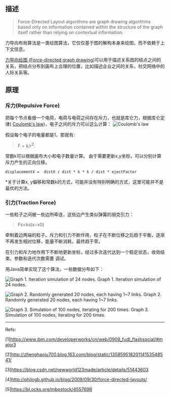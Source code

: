 ## 描述
>Force-Directed Layout algorithms are graph drawing algorithms based only on information contained within the structure of the graph itself rather than relying on contextual information.

力导向布局算法是一类绘图算法，它仅仅基于图的解构本身来绘图，而不依赖于上下文信息。

[力导向绘图 (Force-directed graph drawing)](https://en.wikipedia.org/wiki/Force-directed_graph_drawing)可以用于描述关系图的结点之间的关系，把结点分布到画布上合理的位置，比如描述企业之间的关系，社交网络中的人际关系等。

## 原理
### 斥力(Repulsive Force)
把每个节点看做一个电荷，电荷与电荷之间存在斥力，也就是库仑力，根据库仑定律( [Coulomb's law](https://en.wikipedia.org/wiki/Coulomb%27s_law "Coulomb's law"))，电子之间的斥力可以这么计算：
![Coulomb's law](https://upload-images.jianshu.io/upload_images/3326381-7357589396de7639.png?imageMogr2/auto-orient/strip%7CimageView2/2/w/1240)

假设每个电子的电量都是1，那就有:
>F = k/r<sup>2</sup>.

常数k可以根据画布大小和电子数量计算。
由于需要更新x,y坐标，可以分别计算斥力产生的正向位移。
```
displacementX =  distX / dist * k * k / dist * ejectFactor
```
*关于计算x, y偏移和常数k的方式，可能并没有特别明确的方式，这里可能并不是最优的方法。

### 引力(Traction Force)
一些粒子之间被一些边所牵连，这些边产生类似弹簧的胡克引力：
>Fs=ks(x−x0)

牵制着边两端的粒子。斥力和引力不断作用，粒子在不断位移之后趋于平衡，逐渐不再发生相对位移，能量不断消耗，最终趋于零。


在引力和斥力地作用下不断地更新坐标，经过多次迭代达到一个稳定状态，收敛结束。参数和迭代次数需要
调试。


用Java简单实现了这个算法，一些数据分布如下：

![Graph 1. Iteration simulation of 24 nodes.](https://upload-images.jianshu.io/upload_images/3326381-bd63ba0e18ed8cd3.png?imageMogr2/auto-orient/strip%7CimageView2/2/w/1240)
Graph 1. Iteration simulation of 24 nodes.

![Graph 2. Randomly generated 20 nodes, each having 1~7 links.](https://upload-images.jianshu.io/upload_images/3326381-079db14045a33e5f.png?imageMogr2/auto-orient/strip%7CimageView2/2/w/1240)
Graph 2. Randomly generated 20 nodes, each having 1~7 links.

![Graph 3. Simulation of 100 nodes, iterating for 200 times.](https://upload-images.jianshu.io/upload_images/3326381-c0fa4820e7dd5ea5.png?imageMogr2/auto-orient/strip%7CimageView2/2/w/1240)
Graph 3. Simulation of 100 nodes, iterating for 200 times.

---
Refs:

[1]https://www.ibm.com/developerworks/cn/web/0909_fudl_flashsocial/#major3

[2]http://zhenghaoju700.blog.163.com/blog/static/13585951820114153548541/

[3]https://blog.csdn.net/newworld123made/article/details/51443603

[4]http://philogb.github.io/blog/2009/09/30/force-directed-layouts/

[5]https://bl.ocks.org/mbostock/4557698

